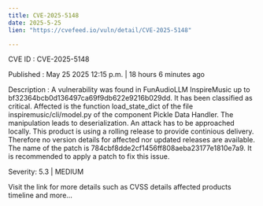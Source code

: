 ```yaml
---
title: CVE-2025-5148
date: 2025-5-25
lien: "https://cvefeed.io/vuln/detail/CVE-2025-5148"

---
```


CVE ID : CVE-2025-5148

Published :  May 25
2025
12:15 p.m. | 18 hours
6 minutes ago

Description : A vulnerability was found in FunAudioLLM InspireMusic up to bf32364bcb0d136497ca69f9db622e9216b029dd. It has been classified as critical. Affected is the function load_state_dict of the file inspiremusic/cli/model.py of the component Pickle Data Handler. The manipulation leads to deserialization. An attack has to be approached locally. This product is using a rolling release to provide continious delivery. Therefore
no version details for affected nor updated releases are available. The name of the patch is 784cbf8dde2cf1456ff808aeba23177e1810e7a9. It is recommended to apply a patch to fix this issue.

Severity: 5.3 | MEDIUM

Visit the link for more details
such as CVSS details
affected products
timeline
and more...
